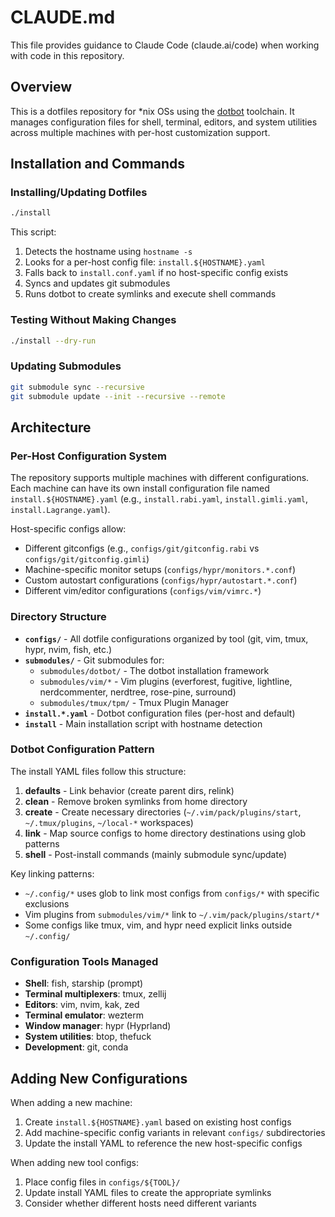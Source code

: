 # CLAUDE.md

This file provides guidance to Claude Code (claude.ai/code) when working with code in this repository.

## Overview

This is a dotfiles repository for *nix OSs using the [dotbot](https://github.com/anishathalye/dotbot) toolchain. It manages configuration files for shell, terminal, editors, and system utilities across multiple machines with per-host customization support.

## Installation and Commands

### Installing/Updating Dotfiles
```bash
./install
```
This script:
1. Detects the hostname using `hostname -s`
2. Looks for a per-host config file: `install.${HOSTNAME}.yaml`
3. Falls back to `install.conf.yaml` if no host-specific config exists
4. Syncs and updates git submodules
5. Runs dotbot to create symlinks and execute shell commands

### Testing Without Making Changes
```bash
./install --dry-run
```

### Updating Submodules
```bash
git submodule sync --recursive
git submodule update --init --recursive --remote
```

## Architecture

### Per-Host Configuration System

The repository supports multiple machines with different configurations. Each machine can have its own install configuration file named `install.${HOSTNAME}.yaml` (e.g., `install.rabi.yaml`, `install.gimli.yaml`, `install.Lagrange.yaml`).

Host-specific configs allow:
- Different gitconfigs (e.g., `configs/git/gitconfig.rabi` vs `configs/git/gitconfig.gimli`)
- Machine-specific monitor setups (`configs/hypr/monitors.*.conf`)
- Custom autostart configurations (`configs/hypr/autostart.*.conf`)
- Different vim/editor configurations (`configs/vim/vimrc.*`)

### Directory Structure

- **`configs/`** - All dotfile configurations organized by tool (git, vim, tmux, hypr, nvim, fish, etc.)
- **`submodules/`** - Git submodules for:
  - `submodules/dotbot/` - The dotbot installation framework
  - `submodules/vim/*` - Vim plugins (everforest, fugitive, lightline, nerdcommenter, nerdtree, rose-pine, surround)
  - `submodules/tmux/tpm/` - Tmux Plugin Manager
- **`install.*.yaml`** - Dotbot configuration files (per-host and default)
- **`install`** - Main installation script with hostname detection

### Dotbot Configuration Pattern

The install YAML files follow this structure:
1. **defaults** - Link behavior (create parent dirs, relink)
2. **clean** - Remove broken symlinks from home directory
3. **create** - Create necessary directories (`~/.vim/pack/plugins/start`, `~/.tmux/plugins`, `~/local-*` workspaces)
4. **link** - Map source configs to home directory destinations using glob patterns
5. **shell** - Post-install commands (mainly submodule sync/update)

Key linking patterns:
- `~/.config/*` uses glob to link most configs from `configs/*` with specific exclusions
- Vim plugins from `submodules/vim/*` link to `~/.vim/pack/plugins/start/*`
- Some configs like tmux, vim, and hypr need explicit links outside `~/.config/`

### Configuration Tools Managed

- **Shell**: fish, starship (prompt)
- **Terminal multiplexers**: tmux, zellij
- **Editors**: vim, nvim, kak, zed
- **Terminal emulator**: wezterm
- **Window manager**: hypr (Hyprland)
- **System utilities**: btop, thefuck
- **Development**: git, conda

## Adding New Configurations

When adding a new machine:
1. Create `install.${HOSTNAME}.yaml` based on existing host configs
2. Add machine-specific config variants in relevant `configs/` subdirectories
3. Update the install YAML to reference the new host-specific configs

When adding new tool configs:
1. Place config files in `configs/${TOOL}/`
2. Update install YAML files to create the appropriate symlinks
3. Consider whether different hosts need different variants
